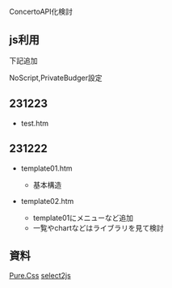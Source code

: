 #

ConcertoAPI化検討

## js利用

下記追加
    <meta http-equiv="Content-Security-Policy" content="script-src localhost:* cdnjs.cloudflare.com cdn.jsdelivr.net">

NoScript,PrivateBudger設定

## 231223

- test.htm



## 231222

- template01.htm
    - 基本構造

- template02.htm
    - template01にメニューなど追加
    - 一覧やchartなどはライブラリを見て検討






## 資料

[Pure.Css](https://purecss.io/)
[select2js](https://select2.org/)

